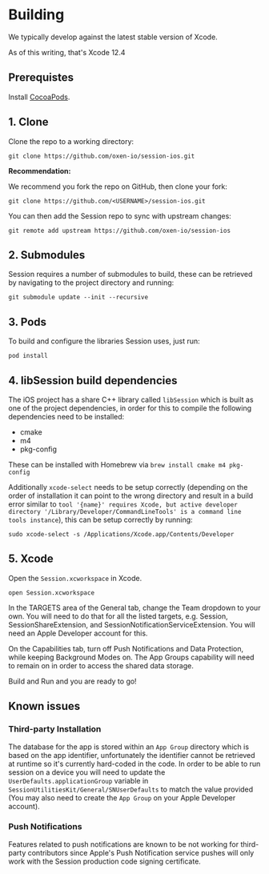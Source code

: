 # Building

We typically develop against the latest stable version of Xcode.

As of this writing, that's Xcode 12.4

## Prerequistes

Install [CocoaPods](https://guides.cocoapods.org/using/getting-started.html).

## 1. Clone

Clone the repo to a working directory:

```
git clone https://github.com/oxen-io/session-ios.git
```

**Recommendation:**

We recommend you fork the repo on GitHub, then clone your fork:

```
git clone https://github.com/<USERNAME>/session-ios.git
```

You can then add the Session repo to sync with upstream changes:

```
git remote add upstream https://github.com/oxen-io/session-ios
```

## 2. Submodules

Session requires a number of submodules to build, these can be retrieved by navigating to the project directory and running:

```
git submodule update --init --recursive
```

## 3. Pods

To build and configure the libraries Session uses, just run:

```
pod install
```

## 4. libSession build dependencies

The iOS project has a share C++ library called `libSession` which is built as one of the project dependencies, in order for this to compile the following dependencies need to be installed:
- cmake
- m4
- pkg-config

These can be installed with Homebrew via `brew install cmake m4 pkg-config`

Additionally `xcode-select` needs to be setup correctly (depending on the order of installation it can point to the wrong directory and result in a build error similar to `tool '{name}' requires Xcode, but active developer directory '/Library/Developer/CommandLineTools' is a command line tools instance`), this can be setup correctly by running:

`sudo xcode-select -s /Applications/Xcode.app/Contents/Developer`

## 5. Xcode

Open the `Session.xcworkspace` in Xcode.

```
open Session.xcworkspace
```

In the TARGETS area of the General tab, change the Team dropdown to
your own. You will need to do that for all the listed targets, e.g.
Session, SessionShareExtension, and SessionNotificationServiceExtension. You
will need an Apple Developer account for this.

On the Capabilities tab, turn off Push Notifications and Data Protection,
while keeping Background Modes on. The App Groups capability will need to
remain on in order to access the shared data storage.

Build and Run and you are ready to go!

## Known issues

### Third-party Installation
The database for the app is stored within an `App Group` directory which is based on the app identifier, unfortunately the identifier cannot be retrieved at runtime so it's currently hard-coded in the code. In order to be able to run session on a device you will need to update the `UserDefaults.applicationGroup` variable in `SessionUtilitiesKit/General/SNUserDefaults` to match the value provided (You may also need to create the `App Group` on your Apple Developer account).

### Push Notifications
Features related to push notifications are known to be not working for
third-party contributors since Apple's Push Notification service pushes
will only work with the Session production code signing
certificate.
